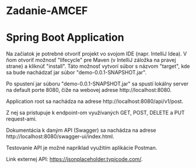 # Zadanie-AMCEF
# Spring Boot Application

Na začiatok je potrebné otvoriť projekt vo svojom IDE (napr. IntelliJ Idea). V ňom otvoriť možnosť "lifecycle" pre Maven (v IntelliJ záložka na pravej strane) a kliknúť "install". Táto možnosť vytvorí súbor s názvom "target", kde sa bude nachádzať jar súbor "demo-0.0.1-SNAPSHOT.jar".

Po spustení jar súboru "demo-0.0.1-SNAPSHOT.jar" sa spustí lokálny server na default porte 8080, čiže na webovej adrese http://localhost:8080.

Application root sa nachádza na adrese http://localhost:8080/api/v1/post.

Z nej sa pristupuje k endpoint-om využívaných GET, POST, DELETE a PUT request-ami.

Dokumentácia k daným API (Swagger) sa nachádza na adrese http://localhost:8080/swagger-ui/index.html.

Testovanie API je možné napríklad využitím aplikácie Postman.

Link externej API: https://jsonplaceholder.typicode.com/.
